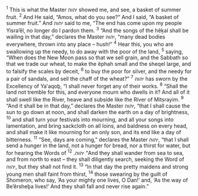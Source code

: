<sup>1</sup> This is what the Master יהוה showed me, and see, a basket of summer fruit.
<sup>2</sup> And He said, “Amos, what do you see?” And I said, “A basket of summer fruit.” And יהוה said to me, “The end has come upon my people Yisra’ĕl, no longer do I pardon them.
<sup>3</sup> “And the songs of the hĕḵal shall be wailing in that day,” declares the Master יהוה, “many dead bodies everywhere, thrown into any place – hush!”
<sup>4</sup> Hear this, you who are swallowing up the needy, to do away with the poor of the land,
<sup>5</sup> saying, “When does the New Moon pass so that we sell grain, and the Sabbath so that we trade our wheat, to make the ĕphah small and the sheqel large, and to falsify the scales by deceit,
<sup>6</sup> to buy the poor for silver, and the needy for a pair of sandals, and sell the chaff of the wheat?”
<sup>7</sup> יהוה has sworn by the Excellency of Ya‛aqoḇ, “I shall never forget any of their works.
<sup>8</sup> “Shall the land not tremble for this, and everyone mourn who dwells in it? And all of it shall swell like the River, heave and subside like the River of Mitsrayim.
<sup>9</sup> “And it shall be in that day,” declares the Master יהוה, “that I shall cause the sun to go down at noon, and shall darken the earth on a day of brightness,
<sup>10</sup> and shall turn your festivals into mourning, and all your songs into lamentation, and bring sackcloth on all loins, and baldness on every head, and shall make it like mourning for an only son, and its end like a day of bitterness.
<sup>11</sup> “See, days are coming,” declares the Master יהוה, “that I shall send a hunger in the land, not a hunger for bread, nor a thirst for water, but for hearing the Words of יהוה.
<sup>12</sup> “And they shall wander from sea to sea, and from north to east – they shall diligently search, seeking the Word of יהוה, but they shall not find it.
<sup>13</sup> “In that day the pretty maidens and strong young men shall faint from thirst,
<sup>14</sup> those swearing by the guilt of Shomeron, who say, ‘As your mighty one lives, O Dan!’ and, ‘As the way of Be’ĕrsheḇa lives!’ And they shall fall and never rise again.”
